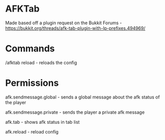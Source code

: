 # AFKTab

Made based off a plugin request on the Bukkit Forums - https://bukkit.org/threads/afk-tab-plugin-with-lp-prefixes.494969/

# Commands

/afktab reload - reloads the config

# Permissions

afk.sendmessage.global - sends a global message about the afk status of the player

afk.sendmessage.private - sends the player a private afk message

afk.tab - shows afk status in tab list

afk.reload - reload config
